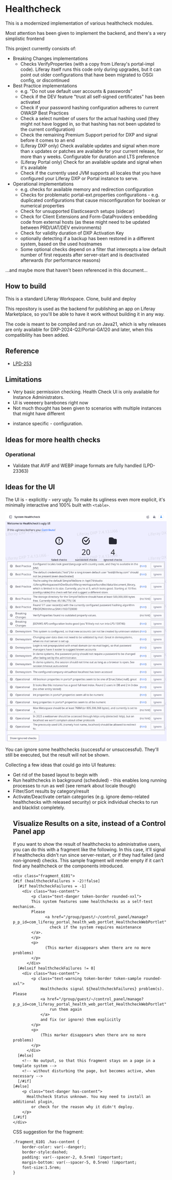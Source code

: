 # Healthcheck

This is a modernized implementation of various healthcheck modules.

Most attention has been given to implement the backend, and there's a very simplistic frontend

This project currently consists of:

* Breaking Changes implementations
    * Checks VerifyProperties (with a copy from Liferay's portal-impl code). Liferay itself runs this code
    only during upgrades, but it can point out older configurations that have been migrated to OSGi config, 
    or discontinued
* Best Practice implementations
    * e.g. "Do not use default user accounts & passwords"
    * Check if the DEV feature "trust all self-signed certificates" has been activated
    * Check if your password hashing configuration adheres to current OWASP Best Practices
    * Check a select number of users for the actual hashing used (they might not have logged in, so that 
    hashing has not been updated to the current configuration)
    * Check the remaining Premium Support period for DXP and signal before it comes to an end
    * (Liferay DXP only) Check available updates and signal when more than x updates or patches are 
    available for your current release, for more than y weeks. Configurable for duration and LTS preference
    * (Liferay Portal only) Check for an available update and signal when it's available
    * Check if the currently used JVM supports all locales that you have configured your Liferay 
    DXP or Portal instance to serve.  
* Operational implementations    
    * e.g. checks for available memory and redirection configuration
    * Checks for problematic portal-ext.properties configurations - e.g. duplicated configurations that
    cause misconfiguration for boolean or numerical properties
    * Check for unsupported Elasticsearch setups (sidecar)
    * Check for Client Extensions and Form-DataProviders embedding code from external hosts (as these might
    need to be updated between PRD/UAT/DEV environments)
    * Check for validity duration of DXP Activation Key
    * optionally detecting if a backup has been restored in a different system, based on the used hostnames
    * Some optional checks depend on a filter that intercepts a low default number of first requests after 
    server-start and is deactivated afterwards (for performance reasons) 

...and maybe more that haven't been referenced in this document...

## How to build

This is a standard Liferay Workspace. Clone, build and deploy

This repository is used as the backend for publishing an app on Liferay Marketplace, 
so you'll be able to have it work without building it in any way.

The code is meant to be compiled and run on Java21, which is why releases are only available for 
DXP-2024-Q2/Portal-GA120 and later, when this compatibility has been added.

## Reference

* [LPD-253](https://liferay.atlassian.net/browse/LPD-253)

## Limitations

* Very basic permission checking. Health Check UI is only available for Instance Administrators.
* UI is veeeeery barebones right now 
* Not much thought has been given to scenarios with multiple instances that might have different
 - instance specific - configuration.

## Ideas for more health checks

### Operational

* Validate that AVIF and WEBP image formats are fully handled (LPD-23363)

## Ideas for the UI

The UI is - explicitly - _very_ ugly. To make its ugliness even more explicit, it's minimally interactive and 100% built with `<table>`.

![UI Screenshot](healthcheck-ui.png) 

You can ignore some healthchecks (successful or unsuccessful). They'll still be executed, but the result will not be shown.
 
Collecting a few ideas that could go into UI features:

* Get rid of the <table> based layout to begin with
* Run healthchecks in background (scheduled) - this enables long running processes to run as well (see remark about locale though) 
* Filter/Sort results by category/result
* Activate/Deactivate certain categories (e.g. ignore demo-related healthchecks with released security) or pick individual checks to run and blacklist completely.

## Visualize Results on a site, instead of a Control Panel app

If you want to show the result of healthchecks to administrative users, you can do this with a fragment like the following.
In this case, it'll signal if healthchecks didn't run since server-restart, or if they had failed (and non-ignored) checks.
This sample fragment will render empty if it can't find any healthcheck or the components introduced.

	<div class="fragment_6101">
	[#if (healthcheckFailures > -2)!false]
	  [#if healthcheckFailures = -1]
	  	<div class="has-content">
		    <p class="text-danger token-border rounded-xxl">
	        This system features some healthchecks as a self-test mechanism.
	        Please
				  <a href="/group/guest/~/control_panel/manage?p_p_id=com_liferay_portal_health_web_portlet_HealthcheckWebPortlet">
	  				check if the system requires maintenance
	        </a>.
		    </p>
		    <p>
				  (This marker disappears when there are no more problems)
	    	</p>
		  </div>
	  [#elseif healthcheckFailures != 0]
		<div class="has-content">
			<p class="text-warning token-border token-sample rounded-xxl">
				Healthchecks signal ${healthcheckFailures} problem(s). Please 
				<a href="/group/guest/~/control_panel/manage?p_p_id=com_liferay_portal_health_web_portlet_HealthcheckWebPortlet">
					run them again
				</a>
				and fix (or ignore) them explicitly
			</p>
			<p>
				(This marker disappears when there are no more problems)
			</p>
		  </div>
	  [#else]
		<!-- No output, so that this fragment stays on a page in a template system -->
		<!-- without disturbing the page, but becomes active, when necessary -->
	  [/#if]
	[#else]
		<p class="text-danger has-content">
	 	  Healthcheck Status unknown. You may need to install an additional plugin,
			or check for the reason why it didn't deploy.
		</p>
	[/#if]
	</div>

CSS suggestion for the fragment:

	.fragment_6101 .has-content {
		border-color: var(--danger);
		border-style:dashed;
		padding: var(--spacer-2, 0.5rem) !important;
		margin-bottom: var(--spacer-5, 0.5rem) !important;
		font-size:1.5rem;
	}

